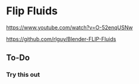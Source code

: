 # Flip Fluids

https://www.youtube.com/watch?v=O-52enqUSNw

https://github.com/rlguy/Blender-FLIP-Fluids

## To-Do

### Try this out
